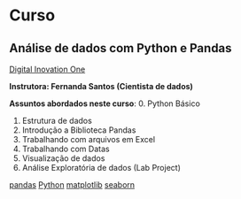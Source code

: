 # Curso
## Análise de dados com Python e Pandas

[Digital Inovation One](https://www.dio.me/en)

**Instrutora: Fernanda Santos (Cientista de dados)**

 **Assuntos abordados neste curso**:
 0. Python Básico
 1. Estrutura de dados
 2. Introdução a Biblioteca Pandas
 3. Trabalhando com arquivos em Excel
 4. Trabalhando com Datas
 5. Visualização de dados
 6. Análise Exploratória de dados (Lab Project)
 
 [pandas](https://pandas.pydata.org/)
 [Python](https://www.python.org/)
 [matplotlib](https://matplotlib.org/)
 [seaborn](https://seaborn.pydata.org/#)
